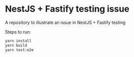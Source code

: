 # NestJS + Fastify testing issue

A repository to illustrate an issue in NestJS + Fastify testing

Steps to run:

```bash
yarn install
yarn build
yarn test:e2e
```
